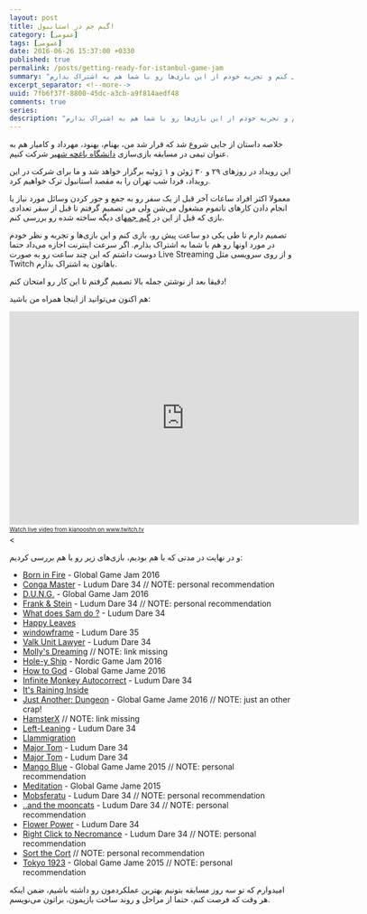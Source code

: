 ```yaml
---
layout: post
title: گیم جم در استانبول!
category: [عمومی]
tags: [عمومی]
date: 2016-06-26 15:37:00 +0330
published: true
permalink: /posts/getting-ready-for-istanbul-game-jam
summary: "نزدیک به دو روز به رویداد بازی‌سازی دانشگاه باغچه شهیر باقیست و من قصد دارم تا قبل از شروع این رویداد، تعدادی از بازی‌های ساخته شده در گیم جم‌های دیگه رو بررسی کنم و تجربه خودم از این بازی‌ها رو با شما هم به اشتراک بذارم."
excerpt_separator: <!--more--> 
uuid: 7fb6f37f-8800-45dc-a3cb-a9f814aedf48
comments: true
series: 
description: "نزدیک به دو روز به رویداد بازی‌سازی دانشگاه باغچه شهیر باقیست و من قصد دارم تا قبل از شروع این رویداد، تعدادی از بازی‌های ساخته شده در گیم جم‌های دیگه رو بررسی کنم و تجربه خودم از این بازی‌ها رو با شما هم به اشتراک بذارم."
---
```

خلاصه داستان از جایی شروع شد که قرار شد من، بهنام، بهنود، مهرداد و کامیار هم به عنوان تیمی در مسابقه بازی‌سازی [دانشگاه باغچه شهیر](http://www.bahcesehir.edu.tr) شرکت کنیم.

این رویداد در روزهای ۲۹ و ۳۰ ژوئن و ۱ ژوئیه برگزار خواهد شد و ما برای شرکت در این رویداد، فردا شب تهران را به مقصد استانبول ترک خواهیم کرد.

معمولا اکثر افراد ساعات آخر قبل از یک سفر رو به جمع و جور کردن وسائل مورد نیاز یا انجام دادن کارهای ناتموم مشغول می‌شن ولی من تصمیم گرفتم تا قبل از سفر تعدادی بازی که قبل از این در [گیم جم](https://en.wikipedia.org/wiki/Game_jam)های دیگه ساخته شده رو بررسی کنم.

تصمیم دارم تا طی یکی دو ساعت پیش رو، بازی کنم و این بازی‌ها و تجربه و نظر خودم در مورد اونها رو هم با شما به اشتراک بذارم. اگر سرعت اینترنت اجازه می‌داد حتما دوست داشتم که این چند ساعت رو به صورت Live Streaming و از روی سرویسی مثل Twitch باهاتون به اشتراک بذارم.

دقیقا بعد از نوشتن جمله بالا تصمیم گرفتم تا این کار رو امتحان کنم!

هم اکنون می‌توانید از اینجا همراه من باشید:
<iframe src="https://player.twitch.tv/?channel=kianooshn" frameborder="0" scrolling="no" height="378" width="620"></iframe><a href="https://www.twitch.tv/kianooshn?tt_medium=live_embed&tt_content=text_link" style="padding:2px 0px 4px; display:block; width:345px; font-weight:normal; font-size:10px;text-decoration:underline;">Watch live video from kianooshn on www.twitch.tv</a><

و در نهایت در مدتی که با هم بودیم، بازی‌های زیر رو با هم بررسی کردیم:
<div class="ltr-direction">
<ul class="top-level-list list-style-type-disc">
  <li class="margin-bottom-16px"><a href="http://globalgamejam.org/2016/games/born-fire">Born in Fire</a> - Global Game Jam 2016</li>
  <li class="margin-bottom-16px"><a href="http://ludumdare.com/compo/2015/12/15/introducing-conga-master/">Conga Master</a> - Ludum Dare 34 // NOTE: personal recommendation</li>
  <li class="margin-bottom-16px"><a href="http://globalgamejam.org/2016/games/dung">D.U.N.G.</a> - Global Game Jam 2016</li>
  <li class="margin-bottom-16px"><a href="http://ludumdare.com/compo/ludum-dare-34/?action=preview&uid=57424">Frank & Stein</a> - Ludum Dare 34 // NOTE: personal recommendation</li>
  <li class="margin-bottom-16px"><a href="http://ludumdare.com/compo/ludum-dare-34/?action=preview&uid=64408">What does Sam do ?</a> - Ludum Dare 34</li>
  <li class="margin-bottom-16px"><a href="https://jonibigood.itch.io/happy-leaves">Happy Leaves</a></li>
  <li class="margin-bottom-16px"><a href="https://managore.itch.io/windowframe">windowframe</a> - Ludum Dare 35</li>
  <li class="margin-bottom-16px"><a href="https://oz2mura.itch.io/valk-unit-lawyer">Valk Unit Lawyer</a> - Ludum Dare 34</li>
  <li class="margin-bottom-16px"><a href="">Molly's Dreaming</a> // NOTE: link missing</li>
  <li class="margin-bottom-16px"><a href="https://remzo.itch.io/hole-y-ship">Hole-y Ship</a> - Nordic Game Jam 2016</li>
  <li class="margin-bottom-16px"><a href="http://globalgamejam.org/2015/games/how-god">How to God</a> - Global Game Jame 2016</li>
  <li class="margin-bottom-16px"><a href="http://gamejolt.com/games/infinite-monkey-autocorrect/113685">Infinite Monkey Autocorrect</a> - Ludum Dare 34</li>
  <li class="margin-bottom-16px"><a href="https://metalkarp.itch.io/itsraininginside">It's Raining Inside</a></li>
  <li class="margin-bottom-16px"><a href="http://globalgamejam.org/2016/games/just-another-dungeon">Just Another: Dungeon</a> - Global Game Jame 2016 // NOTE: just an other crap!</li>
  <li class="margin-bottom-16px"><a href="">HamsterX</a> // NOTE: link missing</li>
  <li class="margin-bottom-16px"><a href="https://tayl1r.itch.io/left-leaning">Left-Leaning</a> - Ludum Dare 34</li>
  <li class="margin-bottom-16px"><a href="https://sweetheartsquad.itch.io/llammigration">Llammigration</a></li>
  <li class="margin-bottom-16px"><a href="http://ludumdare.com/compo/ludum-dare-34/?action=preview&uid=30386">Major Tom</a> - Ludum Dare 34</li>
  <li class="margin-bottom-16px"><a href="http://ludumdare.com/compo/ludum-dare-34/?action=preview&uid=30386">Major Tom</a> - Ludum Dare 34</li>
   <li class="margin-bottom-16px"><a href="http://globalgamejam.org/2015/games/mango-blue">Mango Blue</a> - Global Game Jame 2015 // NOTE: personal recommendation</li> 
  <li class="margin-bottom-16px"><a href="http://globalgamejam.org/2015/games/meditation">Meditation</a> - Global Game Jame 2015</li>
  <li class="margin-bottom-16px"><a href="https://cremagames.itch.io/mobsferatu">Mobsferatu</a> - Ludum Dare 34 // NOTE: personal recommendation</li>
  <li class="margin-bottom-16px"><a href="https://aarkipel.itch.io/and-the-mooncats">..and the mooncats</a> - Ludum Dare 34 // NOTE: personal recommendation</li>
  <li class="margin-bottom-16px"><a href="http://ludumdare.com/compo/ludum-dare-34/?action=preview&uid=8471">Flower Power</a> - Ludum Dare 34</li>
  <li class="margin-bottom-16px"><a href="https://juicybeast.itch.io/right-click-to-necromance">Right Click to Necromance</a> - Ludum Dare 34 // NOTE: personal recommendation</li>
  <li class="margin-bottom-16px"><a href="sort the co">Sort the Cort</a> // NOTE: personal recommendation</li>  
  <li class="margin-bottom-16px"><a href="http://globalgamejam.org/2015/games/tokyo-1923">Tokyo 1923</a> - Global Game Jame 2015 // NOTE: personal recommendation</li>
  </ul>
  </div>
  
امیدوارم که تو سه روز مسابقه بتونیم بهترین عملکردمون رو داشته باشیم، ضمن اینکه هر وقت که فرصت کنم، حتما از مراحل و روند ساخت بازیمون، براتون می‌نویسم.
